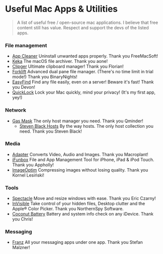 # Useful Mac Apps & Utilities

>A list of useful free / open-source mac applications.
>I believe that free content still has value.
>Respect and support the devs of the listed apps.


### File management
- [App Cleaner](https://freemacsoft.net/appcleaner/) Uninstall unwanted apps properly. Thank you FreeMacSoft!
- [Keka](https://www.keka.io/en/) The macOS file archiver. Thank you aone!
- [Clipger](https://florian.github.io/clipgerapp/) Ultimate clipboard manager! Thank you Florian!
- [Forklift](https://binarynights.com) Advanced dual pane file manager. (There's no time limit in trial mode!) Thank you BinaryNights!
- [EasyFind](https://www.devontechnologies.com/products/freeware.html) Find any file easily, even on a server! Beware it's fast! Thank you Devon!
- [QuickLock](https://github.com/orwhat-cc/quicklock) Lock your Mac quickly, mind your privacy! (It's my first app, yey!)

### Network
- [Gas Mask](https://github.com/2ndalpha/gasmask) The only host manager you need. Thank you Qminder!
  - [Steven Black Hosts](https://github.com/StevenBlack/hosts) By the way hosts. The only host collection you need. Thank you Steven Black!

### Media
- [Adapter](https://macroplant.com/adapter) Converts Video, Audio and Images. Thank you Macroplant!
- [iFunbox](http://www.i-funbox.com) File and App Management Tool for iPhone, iPad & iPod Touch. Thank you Appholly!
- [ImageOptim](https://imageoptim.com/mac) Compressing images without losing quality. Thank you Kornel Lesiński!

### Tools
- [Spectacle](https://www.spectacleapp.com) Move and resize windows with ease. Thank you Eric Czarny!
- [InVisible](http://northernspysoftware.com/software/invisible) Take control of your hidden files, Desktop clutter and the Apple® Color Picker. Thank you NorthernSpy Software.
- [Coconut Battery](https://www.coconut-flavour.com/coconutbattery/) Battery and system info check on any iDevice. Thank you Chris!

### Messaging
- [Franz](https://meetfranz.com) All your messaging apps under one app. Thank you Stefan Malzner!
